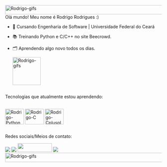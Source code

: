 <img align="center" alt="Rodrigo-gifs" height="30" width="1080" src="https://user-images.githubusercontent.com/74038190/212284100-561aa473-3905-4a80-b561-0d28506553ee.gif">
 Olá mundo! Meu nome é Rodrigo Rodrigues :)

- 💾 Cursando Engenharia de Software | Universidade Federal do Ceará
- 📚 Treinando Python e C/C++ no site Beecrowd. 
- 🗂️ Aprendendo algo novo todos os dias.
  
  <img align="center" alt="Rodrigo-gifs" height="90" width="90" src="https://media.tenor.com/dF-PYwpJP0MAAAAi/nino-nakano-pet-the-cat.gif">

## 
Tecnologias que atualmente estou aprendendo:
  <div style="display: inline_block;"><br>
  <img align="center" alt="Rodrigo-Python" height="50" width="60" src="https://cdn.jsdelivr.net/gh/devicons/devicon@latest/icons/python/python-original.svg" style="margin-top: 1 rem;">
  <img align="center" alt="Rodrigo-C" height="50" width="60" src="https://cdn.jsdelivr.net/gh/devicons/devicon@latest/icons/c/c-original.svg" style="margin-top: 1 rem;">
  <img align="center" alt="Rodrigo-Cplusplus" height="50" width="60" src="https://cdn.jsdelivr.net/gh/devicons/devicon@latest/icons/cplusplus/cplusplus-original.svg" style="margin-top: 1 rem;">

    
## 
Redes sociais/Meios de contato:
<div> 
<a href="https://www.instagram.com/rudriguu_2099/" target="_blank"><img src="https://img.shields.io/badge/Instagram-E4405F?style=for-the-badge&logo=instagram&logoColor=white" target="_blank"></a>
<a href = "https://discord.com/users/587584664714346499"><img src="https://img.shields.io/badge/Discord-7289DA?style=for-the-badge&logo=discord&logoColor=white" target="target="_blank"></a> 
<a href = "https://judge.beecrowd.com/pt/profile/980432"><img src="https://hermes.dio.me/articles/cover/3f84021b-aa8b-45b2-9641-8d2fe240174e.jpg" target="target="_blank" height="28" width="110"></a>
<a href = "mailto:rrodrigues.dev21@gmail.com" target="_blank"><img src="https://img.shields.io/badge/Gmail-D14836?style=for-the-badge&logo=gmail&logoColor=white" target="_blank"></a> 
</div>

<img align="center" alt="Rodrigo-gifs" height="30" width="1080" src="https://user-images.githubusercontent.com/74038190/212284100-561aa473-3905-4a80-b561-0d28506553ee.gif">

 
 
  
